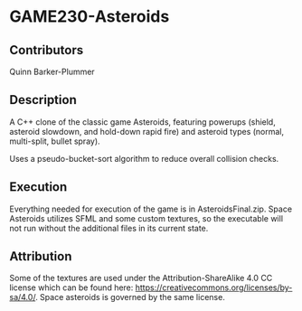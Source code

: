 # GAME230-Asteroids

## Contributors

Quinn Barker-Plummer

## Description

A C++ clone of the classic game Asteroids, featuring powerups (shield, asteroid slowdown, and hold-down rapid fire) and asteroid types (normal, multi-split, bullet spray).

Uses a pseudo-bucket-sort algorithm to reduce overall collision checks. 

## Execution

Everything needed for execution of the game is in AsteroidsFinal.zip. Space Asteroids utilizes SFML and some custom textures, so the executable will not run without the additional files in its current state.

## Attribution

Some of the textures are used under the Attribution-ShareAlike 4.0 CC license which can be found here: https://creativecommons.org/licenses/by-sa/4.0/. Space asteroids is governed by the same license. 

